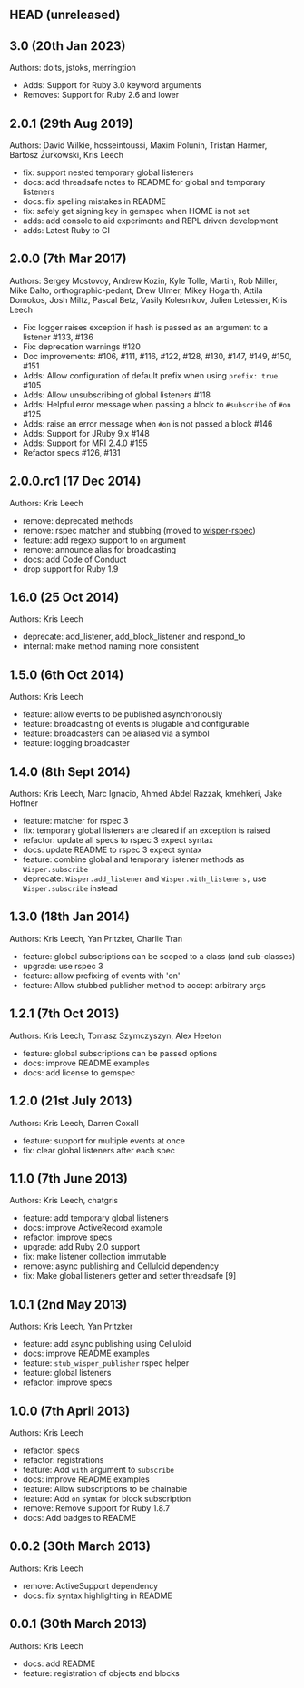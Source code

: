 ## HEAD (unreleased)

## 3.0 (20th Jan 2023)
Authors: doits, jstoks, merringtion

* Adds: Support for Ruby 3.0 keyword arguments
* Removes: Support for Ruby 2.6 and lower

## 2.0.1 (29th Aug 2019)

Authors: David Wilkie, hosseintoussi, Maxim Polunin, Tristan
Harmer, Bartosz Żurkowski, Kris Leech

* fix: support nested temporary global listeners
* docs: add threadsafe notes to README for global and temporary listeners
* docs: fix spelling mistakes in README
* fix: safely get signing key in gemspec when HOME is not set
* adds: add console to aid experiments and REPL driven development
* adds: Latest Ruby to CI

## 2.0.0 (7th Mar 2017)

Authors: Sergey Mostovoy, Andrew Kozin, Kyle Tolle, Martin, Rob Miller, Mike
Dalto, orthographic-pedant, Drew Ulmer, Mikey Hogarth, Attila Domokos, Josh
Miltz, Pascal Betz, Vasily Kolesnikov, Julien Letessier, Kris Leech

* Fix: logger raises exception if hash is passed as an argument to a listener #133, #136
* Fix: deprecation warnings #120
* Doc improvements: #106, #111, #116, #122, #128, #130, #147, #149, #150, #151
* Adds: Allow configuration of default prefix when using `prefix: true`. #105
* Adds: Allow unsubscribing of global listeners #118
* Adds: Helpful error message when passing a block to `#subscribe` of `#on` #125
* Adds: raise an error message when `#on` is not passed a block #146
* Adds: Support for JRuby 9.x #148
* Adds: Support for MRI 2.4.0 #155
* Refactor specs #126, #131

## 2.0.0.rc1 (17 Dec 2014)

Authors: Kris Leech

* remove: deprecated methods
* remove: rspec matcher and stubbing (moved to [wisper-rspec](https://github.com/krisleech/wisper-rspec))
* feature: add regexp support to `on` argument
* remove: announce alias for broadcasting
* docs: add Code of Conduct
* drop support for Ruby 1.9

## 1.6.0 (25 Oct 2014)

Authors: Kris Leech

* deprecate: add_listener, add_block_listener and respond_to
* internal: make method naming more consistent

## 1.5.0 (6th Oct 2014)

Authors: Kris Leech

* feature: allow events to be published asynchronously
* feature: broadcasting of events is plugable and configurable
* feature: broadcasters can be aliased via a symbol
* feature: logging broadcaster

## 1.4.0 (8th Sept 2014)

Authors: Kris Leech, Marc Ignacio, Ahmed Abdel Razzak, kmehkeri, Jake Hoffner

* feature: matcher for rspec 3
* fix: temporary global listeners are cleared if an exception is raised
* refactor: update all specs to rspec 3 expect syntax
* docs: update README to rspec 3 expect syntax
* feature: combine global and temporary listener methods as `Wisper.subscribe`
* deprecate: `Wisper.add_listener` and `Wisper.with_listeners,` use `Wisper.subscribe` instead

## 1.3.0 (18th Jan 2014)

Authors: Kris Leech, Yan Pritzker, Charlie Tran

* feature: global subscriptions can be scoped to a class (and sub-classes)
* upgrade: use rspec 3
* feature: allow prefixing of events with 'on'
* feature: Allow stubbed publisher method to accept arbitrary args

## 1.2.1 (7th Oct 2013)

Authors: Kris Leech, Tomasz Szymczyszyn, Alex Heeton

* feature: global subscriptions can be passed options
* docs: improve README examples
* docs: add license to gemspec

## 1.2.0 (21st July 2013)

Authors: Kris Leech, Darren Coxall

* feature: support for multiple events at once
* fix: clear global listeners after each spec

## 1.1.0 (7th June 2013)

Authors: Kris Leech, chatgris

* feature: add temporary global listeners
* docs: improve ActiveRecord example
* refactor: improve specs
* upgrade: add Ruby 2.0 support
* fix: make listener collection immutable
* remove: async publishing and Celluloid dependency
* fix: Make global listeners getter and setter threadsafe [9]

## 1.0.1 (2nd May 2013)

Authors: Kris Leech, Yan Pritzker

* feature: add async publishing using Celluloid
* docs: improve README examples
* feature: `stub_wisper_publisher` rspec helper
* feature: global listeners
* refactor: improve specs

## 1.0.0 (7th April 2013)

Authors: Kris Leech

* refactor: specs
* refactor: registrations
* feature: Add `with` argument to `subscribe`
* docs: improve README examples
* feature: Allow subscriptions to be chainable
* feature: Add `on` syntax for block subscription
* remove: Remove support for Ruby 1.8.7
* docs: Add badges to README

## 0.0.2 (30th March 2013)

Authors: Kris Leech

* remove: ActiveSupport dependency
* docs: fix syntax highlighting in README

## 0.0.1 (30th March 2013)

Authors: Kris Leech

* docs: add README
* feature: registration of objects and blocks
